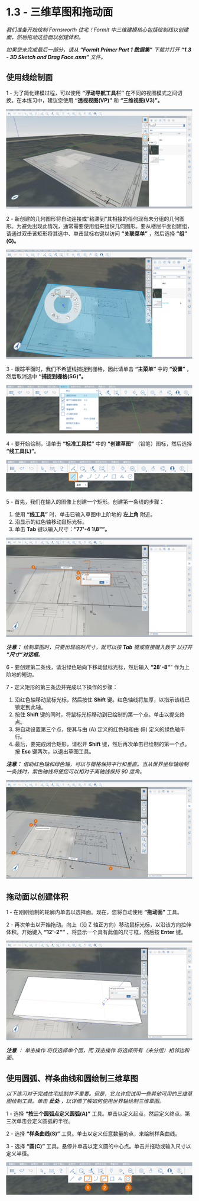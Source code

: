 # 1.3 - 三维草图和拖动面

_我们准备开始绘制 Farnsworth 住宅！FormIt 中三维建模核心包括绘制线以创建面，然后拖动这些面以创建体积。_

_如果您未完成最后一部分，请从_ _**“FormIt Primer Part 1 数据集”** 下载并打开_ _**“1.3 - 3D Sketch and Drag Face.axm”**_ _文件。_

## **使用线绘制面**

1 - 为了简化建模过程，可以使用 **“浮动导航工具栏”** 在不同的视图模式之间切换。在本练习中，建议您使用 **“透视视图(VP)”** 和 **“三维视图(V3)”。**

![](<../../.gitbook/assets/0 (4).png>)

2 - 新创建的几何图形将自动连接或“粘滞到”其相接的任何现有未分组的几何图形。为避免出现此情况，通常需要使用组来组织几何图形。要从楼层平面创建组，请通过双击该矩形将其选中、单击鼠标右键以访问 **“关联菜单”** ，然后选择 **“组” (G)。**

![](<../../.gitbook/assets/1 (2).png>)

3 - 跟踪平面时，我们不希望线捕捉到栅格，因此请单击 **“主菜单”** 中的 **“设置”** ，然后取消选中 **“捕捉到栅格(SG)”。**

![](<../../.gitbook/assets/2 (12).png>)

4 - 要开始绘制，请单击 **“标准工具栏”** 中的 **“创建草图”** （铅笔）图标，然后选择 **“线工具(L)”**。

![](<../../.gitbook/assets/3 (17).png>)

5 - 首先，我们在输入的图像上创建一个矩形。创建第一条线的步骤：

1. 使用 **“线工具”** 时，单击已输入草图中上阶地的 **左上角** 附近。
2. 沿显示的红色轴移动鼠标光标。
3. 单击 **Tab** 键以输入尺寸：**“77'-4 1\8"”。**

![](<../../.gitbook/assets/4 (16).png>)

_**注意：** 绘制草图时，只要出现临时尺寸，就可以按_ _**Tab** 键或直接键入数字_ _以打开_ _**“尺寸”对话框**。_

6 - 要创建第二条线，请沿绿色轴向下移动鼠标光标，然后输入 **“28'-8"**” 作为上阶地的短边。

7 - 定义矩形的第三条边并完成以下操作的步骤：

1. 沿红色轴移动鼠标光标，然后按住 **Shift** 键。红色轴线将加厚，以指示该线已锁定到此轴。
2. 按住 **Shift** 键的同时，将鼠标光标移动到已绘制的第一个点。单击以提交终点。
3. 将自动设置第三个点，使其与由 (A) 定义的红色轴和由 (B) 定义的绿色轴平行。
4. 最后，要完成闭合矩形，请松开 **Shift** 键，然后再次单击已绘制的第一个点。按 **Esc** 键两次，以退出草图工具。

_**注意：**_ _借助红色轴和绿色轴，可以与栅格保持平行和垂直。当从世界坐标轴绘制一条线时，紫色轴线将使您可以相对于离轴线保持 90 度角。_

![](<../../.gitbook/assets/5 (2) (1).png>)

## **拖动面以创建体积**

1 - 在刚刚绘制的轮廓内单击以选择面。现在，您将自动使用 **“拖动面”** 工具。

2 - 再次单击以开始拖动。向上（沿 Z 轴正方向）移动鼠标光标，以沿该方向拉伸体积。开始键入 **“12'-2"”** 、将显示一个具有此值的尺寸框，然后按 **Enter** 键。

![](<../../.gitbook/assets/6 (3) (1).png>)

_**注意**_ _：_ _单击操作_ _将仅选择单个面，而_ _双击操作_ _将选择所有（未分组）相邻边和面。_

## **使用圆弧、样条曲线和圆绘制三维草图**

_以下练习对于完成住宅绘制并不重要。但是，它允许您试用一些其他可用的三维草图绘制工具。单击_ _**此处**_ _，以详细了解如何使用世界轴绘制三维草图。_

1 - 选择 **“按三个圆弧点定义圆弧(A)”** 工具。单击以定义起点，然后定义终点。第三次单击会定义圆弧的半径。

2 - 选择 **“样条曲线(S)”** 工具。单击以定义任意数量的点，来绘制样条曲线。

3 - 选择 **“圆(C)”** 工具。悬停并单击以定义圆的中心点。单击并拖动或输入尺寸以定义半径。

![](<../../.gitbook/assets/7 (7).png>)
